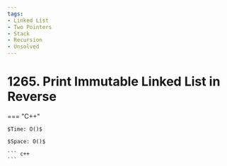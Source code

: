 ```yaml
---
tags:
- Linked List
- Two Pointers
- Stack
- Recursion
- Unsolved
---
```



# 1265. Print Immutable Linked List in Reverse

=== "C++"

    $Time: O()$

    $Space: O()$

    ``` c++
    ```